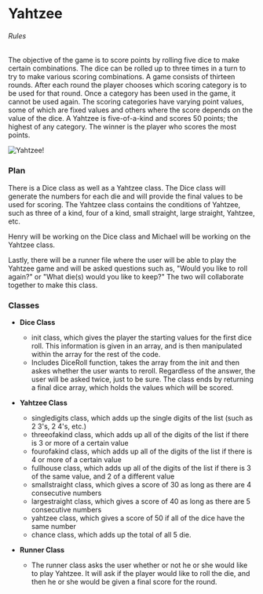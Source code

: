 # Yahtzee

###### Rules
The objective of the game is to score points by rolling five dice to make certain combinations. The dice can be rolled up to three times in a turn to try to make various scoring combinations. A game consists of thirteen rounds. After each round the player chooses which scoring category is to be used for that round. Once a category has been used in the game, it cannot be used again. The scoring categories have varying point values, some of which are fixed values and others where the score depends on the value of the dice. A Yahtzee is five-of-a-kind and scores 50 points; the highest of any category. The winner is the player who scores the most points.

![Yahtzee!](https://casualgamerevolution.com/sites/default/files/images/games/5_dice.jpg)

### Plan

There is a Dice class as well as a Yahtzee class. The Dice class will generate the numbers for each die and will provide the final values to be used for scoring. The Yahtzee class contains the conditions of Yahtzee, such as three of a kind, four of a kind, small straight, large straight, Yahtzee, etc.

Henry will be working on the Dice class and Michael will be working on the Yahtzee class.

Lastly, there will be a runner file where the user will be able to play the Yahtzee game and will be asked questions such as, "Would you like to roll again?" or "What die(s) would you like to keep?" The two will collaborate together to make this class.

### Classes

* __Dice Class__
	* init class, which gives the player the starting values for the first dice roll. This information is given in an array, and is then manipulated within the array for the rest of the code.
	* Includes DiceRoll function, takes the array from the init and then askes whether the user wants to reroll. Regardless of the answer, the user will be asked twice, just to be sure. The class ends by returning a final dice array, which holds the values which will be scored.

* __Yahtzee Class__
	* singledigits class, which adds up the single digits of the list (such as 2 3's, 2 4's, etc.)
	* threeofakind class, which adds up all of the digits of the list if there is 3 or more of a certain value
	* fourofakind class, which adds up all of the digits of the list if there is 4 or more of a certain value
	* fullhouse class, which adds up all of the digits of the list if there is 3 of the same value, and 2 of a different value
	* smallstraight class, which gives a score of 30 as long as there are 4 consecutive numbers
	* largestraight class, which gives a score of 40 as long as there are 5 consecutive numbers
	* yahtzee class, which gives a score of 50 if all of the dice have the same number
	* chance class, which adds up the total of all 5 die.

* __Runner Class__
	* The runner class asks the user whether or not he or she would like to play Yahtzee. It will ask if the player would like to roll the die, and then he or she would be given a final score for the round.


